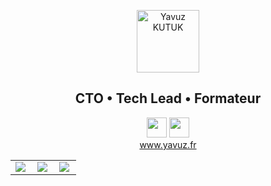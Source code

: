 <p align="center">
 <img width="100px" src="https://www.yavuz.fr/assets/images/logo.png" align="center" alt="Yavuz KUTUK" />
 <h2 align="center">CTO • Tech Lead • Formateur</h2>
 
<p align="center"><a href="https://twitter.com/yavuzkutuk?lang=fr" target="_blank"><img src="https://www.yavuz.fr/assets/images/twitter-icon_24x24.png" width="32px"  /></a> <a href="https://www.linkedin.com/in/yavuzkutuk/" target="_blank"><img src="https://www.yavuz.fr/assets/images/linkedin-icon_24x24.png" width="32px"  /></a>
<br/> <a href="https://www.yavuz.fr" target="_blank">www.yavuz.fr</a>
</p>

| | | |
| :--: | :--: | :--: |
| <img align="left" src="https://github-readme-stats.vercel.app/api/pin/?username=yavuzkutuk&repo=github-readme-stats" /> | <img align="left" src="https://github-readme-stats.vercel.app/api/?username=yavuzkutuk&show_icons=true&hide=contribs,prs&cache_seconds=86400&theme=chartreuse-dark" /> | <img align="left" src="https://github-readme-stats.vercel.app/api/top-langs/?username=yavuzkutuk&layout=compact" /> |
